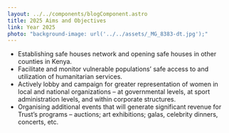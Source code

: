 ```yaml
---
layout: ../../components/blogComponent.astro
title: 2025 Aims and Objectives
link: Year 2025
photo: "background-image: url('../../assets/_MG_8383-dt.jpg');"
---
```


- Establishing safe houses network and opening safe houses in other counties in Kenya.
- Facilitate and monitor vulnerable populations’ safe access to and utilization of humanitarian services.
- Actively lobby and campaign for greater representation of women in local and national organizations – at governmental levels, at sport administration levels, and within corporate structures.
- Organising additional events that will generate significant revenue for Trust’s programs – auctions; art exhibitions; galas, celebrity dinners, concerts, etc.